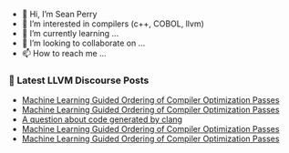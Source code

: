 - 👋 Hi, I’m Sean Perry
- 👀 I’m interested in compilers (c++, COBOL, llvm)
- 🌱 I’m currently learning ...
- 💞️ I’m looking to collaborate on ...
- 📫 How to reach me ...

<!---
s66perry/s66perry is a ✨ special ✨ repository because its `README.md` (this file) appears on your GitHub profile.
You can click the Preview link to take a look at your changes.
--->
### 📕 Latest LLVM Discourse Posts

<!-- DISCOURSE-LLVM:START -->
- [Machine Learning Guided Ordering of Compiler Optimization Passes](https://discourse.llvm.org/t/machine-learning-guided-ordering-of-compiler-optimization-passes/60415#post_9)
- [Machine Learning Guided Ordering of Compiler Optimization Passes](https://discourse.llvm.org/t/machine-learning-guided-ordering-of-compiler-optimization-passes/60415#post_8)
- [A question about code generated by clang](https://discourse.llvm.org/t/a-question-about-code-generated-by-clang/61121#post_1)
- [Machine Learning Guided Ordering of Compiler Optimization Passes](https://discourse.llvm.org/t/machine-learning-guided-ordering-of-compiler-optimization-passes/60415#post_7)
- [Machine Learning Guided Ordering of Compiler Optimization Passes](https://discourse.llvm.org/t/machine-learning-guided-ordering-of-compiler-optimization-passes/60415#post_6)
<!-- DISCOURSE-LLVM:END -->
